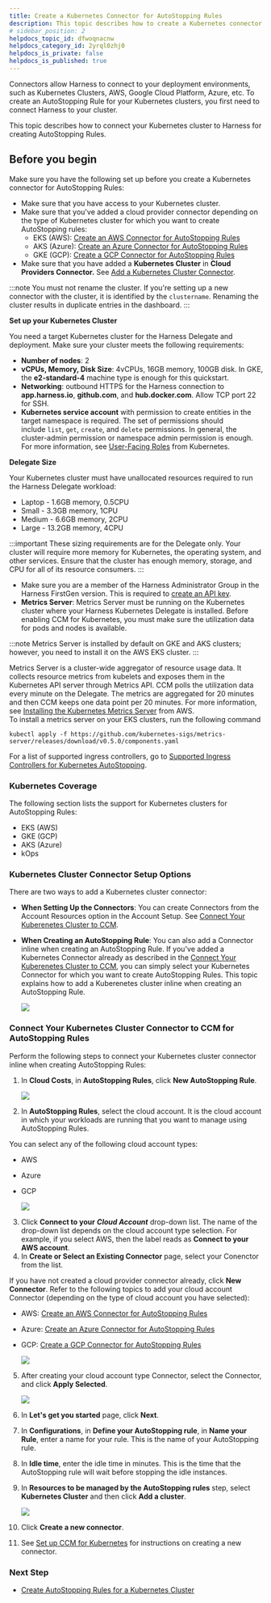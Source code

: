 ```yaml
---
title: Create a Kubernetes Connector for AutoStopping Rules
description: This topic describes how to create a Kubernetes connector for AutoStopping Rules.
# sidebar_position: 2
helpdocs_topic_id: dfwoqnacnw
helpdocs_category_id: 2yrql0zhj0
helpdocs_is_private: false
helpdocs_is_published: true
---
```


Connectors allow Harness to connect to your deployment environments, such as Kubernetes Clusters, AWS, Google Cloud Platform, Azure, etc. To create an AutoStopping Rule for your Kubernetes clusters, you first need to connect Harness to your cluster.

This topic describes how to connect your Kubernetes cluster to Harness for creating AutoStopping Rules.

## Before you begin

Make sure you have the following set up before you create a Kubernetes connector for AutoStopping Rules:

* Make sure that you have access to your Kubernetes cluster.
* Make sure that you've added a cloud provider connector depending on the type of Kubernetes cluster for which you want to create AutoStopping rules:
	+ EKS (AWS): [Create an AWS Connector for AutoStopping Rules](/docs/cloud-cost-management/2-use-cloud-cost-management/1-optimize-cloud-costs-with-intelligent-cloud-auto-stopping-rules/1-add-connectors/connect-to-an-aws-connector.md)
	+ AKS (Azure): [Create an Azure Connector for AutoStopping Rules](/docs/cloud-cost-management/2-use-cloud-cost-management/1-optimize-cloud-costs-with-intelligent-cloud-auto-stopping-rules/1-add-connectors/add-azure-connector.md)
	+ GKE (GCP): [Create a GCP Connector for AutoStopping Rules](/docs/cloud-cost-management/2-use-cloud-cost-management/1-optimize-cloud-costs-with-intelligent-cloud-auto-stopping-rules/1-add-connectors/create-a-gcp-connector-for-auto-stopping-rules.md)
* Make sure that you have added a **Kubernetes Cluster** in **Cloud Providers Connector.** See [Add a Kubernetes Cluster Connector](https://developer.harness.io/docs/platform/Resources/Connectors/Cloud-providers/add-a-kubernetes-cluster-connector).


:::note
You must not rename the cluster. If you're setting up a new connector with the cluster, it is identified by the `clustername`. Renaming the cluster results in duplicate entries in the dashboard. 
:::
 
**​Set up your Kubernetes Cluster**

You need a target Kubernetes cluster for the Harness Delegate and deployment. Make sure your cluster meets the following requirements:
  * **Number of nodes**: 2
  * **vCPUs, Memory, Disk Size**: 4vCPUs, 16GB memory, 100GB disk. In GKE, the **e2-standard-4** machine type is enough for this quickstart.
  * **Networking**: outbound HTTPS for the Harness connection to **app.harness.io**, **github.com**, and **hub.docker.com**. Allow TCP port 22 for SSH.
  * **Kubernetes service account** with permission to create entities in the target namespace is required. The set of permissions should include `list`, `get`, `create`, and `delete` permissions. In general, the cluster-admin permission or namespace admin permission is enough.  
	For more information, see [User-Facing Roles](https://kubernetes.io/docs/reference/access-authn-authz/rbac/#user-facing-roles) from Kubernetes.
  
**Delegate Size**

  Your Kubernetes cluster must have unallocated resources required to run the Harness Delegate workload:

  - Laptop - 1.6GB memory, 0.5CPU
  - Small - 3.3GB memory, 1CPU
  - Medium - 6.6GB memory, 2CPU
  - Large - 13.2GB memory, 4CPU

:::important
These sizing requirements are for the Delegate only. Your cluster will require more memory for Kubernetes, the operating system, and other services. Ensure that the cluster has enough memory, storage, and CPU for all of its resource consumers.
:::
* Make sure you are a member of the Harness Administrator Group in the Harness FirstGen version. This is required to [create an API key](/docs/cloud-cost-management/2-use-cloud-cost-management/1-optimize-cloud-costs-with-intelligent-cloud-auto-stopping-rules/1-add-connectors/k8s-connector-autostopping.md).
* **Metrics Server**: Metrics Server must be running on the Kubernetes cluster where your Harness Kubernetes Delegate is installed. Before enabling CCM for Kubernetes, you must make sure the utilization data for pods and nodes is available.
  
  
:::note
Metrics Server is installed by default on GKE and AKS clusters; however, you need to install it on the AWS EKS cluster.
:::
 
  
  Metrics Server is a cluster-wide aggregator of resource usage data. It collects resource metrics from kubelets and exposes them in the Kubernetes API server through Metrics API. CCM polls the utilization data every minute on the Delegate. The metrics are aggregated for 20 minutes and then CCM keeps one data point per 20 minutes. For more information, see [Installing the Kubernetes Metrics Server](https://docs.aws.amazon.com/eks/latest/userguide/metrics-server.html) from AWS.  
To install a metrics server on your EKS clusters, run the following command
```
kubectl apply -f https://github.com/kubernetes-sigs/metrics-server/releases/download/v0.5.0/components.yaml
```

For a list of supported ingress controllers, go to [Supported Ingress Controllers for Kubernetes AutoStopping](/docs/getting-started/supported-platforms-and-technologies#cloud-cost-management).

### Kubernetes Coverage

The following section lists the support for Kubernetes clusters for AutoStopping Rules:

* EKS (AWS)
* GKE (GCP)
* AKS (Azure)
* kOps

### Kubernetes Cluster Connector Setup Options

There are two ways to add a Kubernetes cluster connector:

* **When Setting Up the Connectors**: You can create Connectors from the Account Resources option in the Account Setup. See [Connect Your Kuberenetes Cluster to CCM](/docs/cloud-cost-management/1-onboard-with-cloud-cost-management/set-up-cloud-cost-management/set-up-cost-visibility-for-kubernetes.md).
* **When Creating an AutoStopping Rule**: You can also add a Connector inline when creating an AutoStopping Rule. If you've added a Kubernetes Connector already as described in the [Connect Your Kuberenetes Cluster to CCM](/docs/cloud-cost-management/1-onboard-with-cloud-cost-management/set-up-cloud-cost-management/set-up-cost-visibility-for-kubernetes.md), you can simply select your Kubernetes Connector for which you want to create AutoStopping Rules. This topic explains how to add a Kuberenetes cluster inline when creating an AutoStopping Rule.
  
    ![](./static/k8s-connector-autostopping-08.png)

### Connect Your Kubernetes Cluster Connector to CCM for AutoStopping Rules

Perform the following steps to connect your Kubernetes cluster connector inline when creating AutoStopping Rules:

1. In **Cloud Costs**, in **AutoStopping Rules**, click **New AutoStopping Rule**.
   
     ![](./static/k8s-connector-autostopping-09.png)
2. In **AutoStopping Rules**, select the cloud account. It is the cloud account in which your workloads are running that you want to manage using AutoStopping Rules.  
  
You can select any of the following cloud account types:  
- AWS  
- Azure  
- GCP
  
    ![](./static/k8s-connector-autostopping-10.png)

3. Click **Connect to your** ***Cloud Account*** drop-down list. The name of the drop-down list depends on the cloud account type selection. For example, if you select AWS, then the label reads as **Connect to your AWS account**.
4. In **Create or Select an Existing Connector** page, select your Conenctor from the list.  
  
If you have not created a cloud provider connector already, click **New Connector**. Refer to the following topics to add your cloud account Connector (depending on the type of cloud account you have selected):  

* AWS: [Create an AWS Connector for AutoStopping Rules](/docs/cloud-cost-management/2-use-cloud-cost-management/1-optimize-cloud-costs-with-intelligent-cloud-auto-stopping-rules/1-add-connectors/connect-to-an-aws-connector.md)
* Azure: [Create an Azure Connector for AutoStopping Rules](/docs/cloud-cost-management/2-use-cloud-cost-management/1-optimize-cloud-costs-with-intelligent-cloud-auto-stopping-rules/1-add-connectors/add-azure-connector.md)
* GCP: [Create a GCP Connector for AutoStopping Rules](/docs/cloud-cost-management/2-use-cloud-cost-management/1-optimize-cloud-costs-with-intelligent-cloud-auto-stopping-rules/1-add-connectors/create-a-gcp-connector-for-auto-stopping-rules.md)
  
    ![](./static/k8s-connector-autostopping-11.png)
5. After creating your cloud account type Connector, select the Connector, and click **Apply Selected**.
   
     ![](./static/k8s-connector-autostopping-12.png)
6. In **Let's get you started** page, click **Next**.
7. In **Configurations**, in **Define your AutoStopping rule**, in **Name your Rule**, enter a name for your rule. This is the name of your AutoStopping rule.
8. In **Idle time**, enter the idle time in minutes. This is the time that the AutoStopping rule will wait before stopping the idle instances.
9.  In **Resources to be managed by the AutoStopping rules** step, select **Kubernetes Cluster** and then click **Add a cluster**.
    
	  ![](./static/k8s-connector-autostopping-13.png)
10. Click **Create a new connector**.
11. See [Set up CCM for Kubernetes](/docs/cloud-cost-management/1-onboard-with-cloud-cost-management/set-up-cloud-cost-management/set-up-cost-visibility-for-kubernetes.md) for instructions on creating a new connector.

### Next Step

* [Create AutoStopping Rules for a Kubernetes Cluster](/docs/cloud-cost-management/2-use-cloud-cost-management/1-optimize-cloud-costs-with-intelligent-cloud-auto-stopping-rules/3-create-auto-stopping-rules/create-autostopping-rules-for-kubernetes.md)

